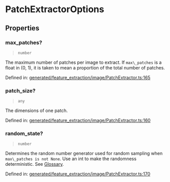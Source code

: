 # PatchExtractorOptions

## Properties

### max\_patches?

> `number`

The maximum number of patches per image to extract. If `max\_patches` is a float in (0, 1), it is taken to mean a proportion of the total number of patches.

Defined in:  [generated/feature\_extraction/image/PatchExtractor.ts:165](https://github.com/transitive-bullshit/scikit-learn-ts/blob/92ab806/packages/sklearn/src/generated/feature_extraction/image/PatchExtractor.ts#L165)

### patch\_size?

> `any`

The dimensions of one patch.

Defined in:  [generated/feature\_extraction/image/PatchExtractor.ts:160](https://github.com/transitive-bullshit/scikit-learn-ts/blob/92ab806/packages/sklearn/src/generated/feature_extraction/image/PatchExtractor.ts#L160)

### random\_state?

> `number`

Determines the random number generator used for random sampling when `max\_patches is not None`. Use an int to make the randomness deterministic. See [Glossary](../../glossary.html#term-random_state).

Defined in:  [generated/feature\_extraction/image/PatchExtractor.ts:170](https://github.com/transitive-bullshit/scikit-learn-ts/blob/92ab806/packages/sklearn/src/generated/feature_extraction/image/PatchExtractor.ts#L170)
